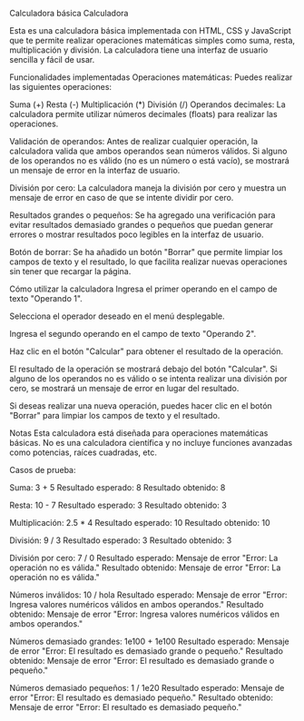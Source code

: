 Calculadora básica
Calculadora

Esta es una calculadora básica implementada con HTML, CSS y JavaScript que te permite realizar operaciones matemáticas simples como suma, resta, multiplicación y división. La calculadora tiene una interfaz de usuario sencilla y fácil de usar.

Funcionalidades implementadas
Operaciones matemáticas: Puedes realizar las siguientes operaciones:

Suma (+)
Resta (-)
Multiplicación (*)
División (/)
Operandos decimales: La calculadora permite utilizar números decimales (floats) para realizar las operaciones.

Validación de operandos: Antes de realizar cualquier operación, la calculadora valida que ambos operandos sean números válidos. Si alguno de los operandos no es válido (no es un número o está vacío), se mostrará un mensaje de error en la interfaz de usuario.

División por cero: La calculadora maneja la división por cero y muestra un mensaje de error en caso de que se intente dividir por cero.

Resultados grandes o pequeños: Se ha agregado una verificación para evitar resultados demasiado grandes o pequeños que puedan generar errores o mostrar resultados poco legibles en la interfaz de usuario.

Botón de borrar: Se ha añadido un botón "Borrar" que permite limpiar los campos de texto y el resultado, lo que facilita realizar nuevas operaciones sin tener que recargar la página.

Cómo utilizar la calculadora
Ingresa el primer operando en el campo de texto "Operando 1".

Selecciona el operador deseado en el menú desplegable.

Ingresa el segundo operando en el campo de texto "Operando 2".

Haz clic en el botón "Calcular" para obtener el resultado de la operación.

El resultado de la operación se mostrará debajo del botón "Calcular". Si alguno de los operandos no es válido o se intenta realizar una división por cero, se mostrará un mensaje de error en lugar del resultado.

Si deseas realizar una nueva operación, puedes hacer clic en el botón "Borrar" para limpiar los campos de texto y el resultado.

Notas
Esta calculadora está diseñada para operaciones matemáticas básicas. No es una calculadora científica y no incluye funciones avanzadas como potencias, raíces cuadradas, etc.



Casos de prueba:

Suma: 3 + 5
Resultado esperado: 8
Resultado obtenido: 8

Resta: 10 - 7
Resultado esperado: 3
Resultado obtenido: 3

Multiplicación: 2.5 * 4
Resultado esperado: 10
Resultado obtenido: 10

División: 9 / 3
Resultado esperado: 3
Resultado obtenido: 3

División por cero: 7 / 0
Resultado esperado: Mensaje de error "Error: La operación no es válida."
Resultado obtenido: Mensaje de error "Error: La operación no es válida."

Números inválidos: 10 / hola
Resultado esperado: Mensaje de error "Error: Ingresa valores numéricos válidos en ambos operandos."
Resultado obtenido: Mensaje de error "Error: Ingresa valores numéricos válidos en ambos operandos."

Números demasiado grandes: 1e100 + 1e100
Resultado esperado: Mensaje de error "Error: El resultado es demasiado grande o pequeño."
Resultado obtenido: Mensaje de error "Error: El resultado es demasiado grande o pequeño."

Números demasiado pequeños: 1 / 1e20
Resultado esperado: Mensaje de error "Error: El resultado es demasiado pequeño."
Resultado obtenido: Mensaje de error "Error: El resultado es demasiado pequeño."